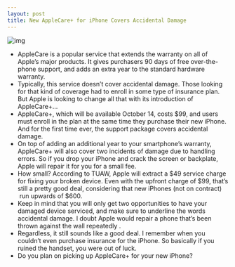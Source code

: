 ```yaml
---
layout: post
title: New AppleCare+ for iPhone Covers Accidental Damage
---
```

![img](http://media.idownloadblog.com/wp-content/uploads/2011/10/applecare.jpg)
* AppleCare is a popular service that extends the warranty on all of Apple’s major products. It gives purchasers 90 days of free over-the-phone support, and adds an extra year to the standard hardware warranty.
* Typically, this service doesn’t cover accidental damage. Those looking for that kind of coverage had to enroll in some type of insurance plan. But Apple is looking to change all that with its introduction of AppleCare+…
* AppleCare+, which will be available October 14, costs $99, and users must enroll in the plan at the same time they purchase their new iPhone. And for the first time ever, the support package covers accidental damage.
* On top of adding an additional year to your smartphone’s warranty, AppleCare+ will also cover two incidents of damage due to handling errors. So if you drop your iPhone and crack the screen or backplate, Apple will repair it for you for a small fee.
* How small? According to TUAW, Apple will extract a $49 service charge for fixing your broken device. Even with the upfront charge of $99, that’s still a pretty good deal, considering that new iPhones (not on contract)  run upwards of $600.
* Keep in mind that you will only get two opportunities to have your damaged device serviced, and make sure to underline the words accidental damage. I doubt Apple would repair a phone that’s been thrown against the wall repeatedly .
* Regardless, it still sounds like a good deal. I remember when you couldn’t even purchase insurance for the iPhone. So basically if you ruined the handset, you were out of luck.
* Do you plan on picking up AppleCare+ for your new iPhone?

